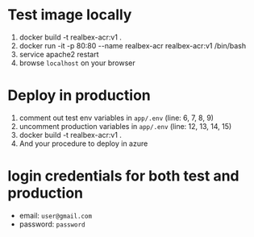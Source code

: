 # Test image locally

1. docker build -t realbex-acr:v1 .
2. docker run -it -p 80:80  --name realbex-acr realbex-acr:v1  /bin/bash
3. service apache2 restart
4. browse `localhost` on your browser


# Deploy in production

1. comment out test env variables in `app/.env` (line: 6, 7, 8, 9)
2. uncomment production variables in `app/.env` (line: 12, 13, 14, 15)
3. docker build -t realbex-acr:v1 .
4. And your procedure to deploy in azure

# login credentials for both test and production

* email: `user@gmail.com`
* password: `password`

